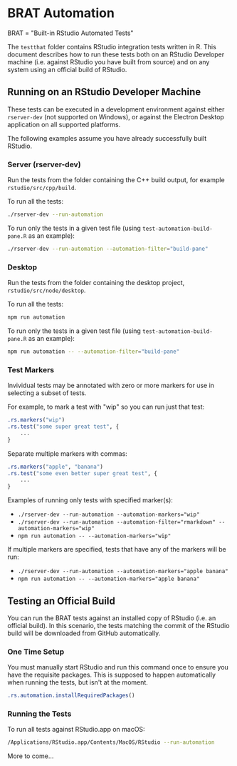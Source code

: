 # BRAT Automation

BRAT = "Built-in RStudio Automated Tests"

The `testthat` folder contains RStudio integration tests written in R. This document describes how
to run these tests both on an RStudio Developer machine (i.e. against RStudio you have built from
source) and on any system using an official build of RStudio.

## Running on an RStudio Developer Machine

These tests can be executed in a development environment against either `rserver-dev` (not supported
on Windows), or against the Electron Desktop application on all supported platforms.

The following examples assume you have already successfully built RStudio.

### Server (rserver-dev)

Run the tests from the folder containing the C++ build output, for example `rstudio/src/cpp/build`.

To run all the tests:

```bash
./rserver-dev --run-automation
```

To run only the tests in a given test file (using `test-automation-build-pane.R` as an example):

```bash
./rserver-dev --run-automation --automation-filter="build-pane"
```

### Desktop

Run the tests from the folder containing the desktop project, `rstudio/src/node/desktop`.

To run all the tests:

```bash
npm run automation
```

To run only the tests in a given test file (using `test-automation-build-pane.R` as an example):

```bash
npm run automation -- --automation-filter="build-pane"
```

### Test Markers

Invividual tests may be annotated with zero or more markers for use in selecting a subset of tests.

For example, to mark a test with "wip" so you can run just that test:

```R
.rs.markers("wip")
.rs.test("some super great test", {
    ...
}
```

Separate multiple markers with commas:

```R
.rs.markers("apple", "banana")
.rs.test("some even better super great test", {
    ...
}
```

Examples of running only tests with specified marker(s):

- `./rserver-dev --run-automation --automation-markers="wip"`
- `./rserver-dev --run-automation --automation-filter="rmarkdown" --automation-markers="wip"`
- `npm run automation -- --automation-markers="wip"`

If multiple markers are specified, tests that have any of the markers will be run:

- `./rserver-dev --run-automation --automation-markers="apple banana"`
- `npm run automation -- --automation-markers="apple banana"`

## Testing an Official Build

You can run the BRAT tests against an installed copy of RStudio (i.e. an official build).
In this scenario, the tests matching the commit of the RStudio build will be downloaded from
GitHub automatically.

### One Time Setup
You must manually start RStudio and run this command once to ensure you have the requisite packages.
This is supposed to happen automatically when running the tests, but isn't at the moment.

```R
.rs.automation.installRequiredPackages()
```

### Running the Tests

To run all tests against RStudio.app on macOS:

```bash
/Applications/RStudio.app/Contents/MacOS/RStudio --run-automation
```

More to come...
